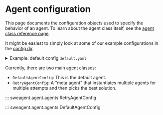 # Agent configuration

This page documents the configuration objects used to specify the behavior of an agent.
To learn about the agent class itself, see the [agent class reference page](agent.md).

It might be easiest to simply look at some of our example configurations in the [config dir](https://github.com/SWE-agent/SWE-agent/tree/main/config).

<details>
<summary>Example: default config <code>default.yaml</code></summary>

```yaml
--8<-- "config/default.yaml"
```
</details>

Currently, there are two main agent classes:

* `DefaultAgentConfig`: This is the default agent.
* `RetryAgentConfig`: A "meta agent" that instantiates multiple agents for multiple attempts and then picks the best solution.

::: sweagent.agent.agents.RetryAgentConfig

::: sweagent.agent.agents.DefaultAgentConfig